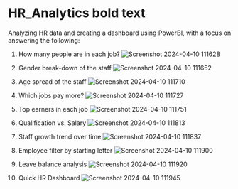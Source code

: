 # HR_Analytics **bold text**


Analyzing HR data and creating a dashboard using PowerBI, with a focus on answering the following:
1. How many people are in each job?
![Screenshot 2024-04-10 111628](https://github.com/aminmgk/HR_Analytics/assets/109310999/bea84382-9de5-481c-a7b2-032c0491902e)

2. Gender break-down of the staff
![Screenshot 2024-04-10 111652](https://github.com/aminmgk/HR_Analytics/assets/109310999/2a178a0e-e802-4bde-b30f-be401bd67129)

3. Age spread of the staff
![Screenshot 2024-04-10 111710](https://github.com/aminmgk/HR_Analytics/assets/109310999/3ded2ad1-2960-4863-9f75-cf5a81d9cdee)

4. Which jobs pay more?
![Screenshot 2024-04-10 111727](https://github.com/aminmgk/HR_Analytics/assets/109310999/9cb00950-6fb3-47e0-aaf0-e281b5527ae1)

5. Top earners in each job
![Screenshot 2024-04-10 111751](https://github.com/aminmgk/HR_Analytics/assets/109310999/e3d0e83c-9114-413d-8ed3-de0498b32e7b)

6. Qualification vs. Salary
![Screenshot 2024-04-10 111813](https://github.com/aminmgk/HR_Analytics/assets/109310999/2f2be802-b732-434b-a2d6-923b89b20ca5)

7. Staff growth trend over time
![Screenshot 2024-04-10 111837](https://github.com/aminmgk/HR_Analytics/assets/109310999/b6af058a-d01e-424f-9618-6db746bacb4d)

8. Employee filter by starting letter
![Screenshot 2024-04-10 111900](https://github.com/aminmgk/HR_Analytics/assets/109310999/e8d7ce50-9d75-4c24-96fa-8af60236bbc3)

9. Leave balance analysis
![Screenshot 2024-04-10 111920](https://github.com/aminmgk/HR_Analytics/assets/109310999/5afd4df5-9212-4920-92e0-de8ee24930c2)

10. Quick HR Dashboard
![Screenshot 2024-04-10 111945](https://github.com/aminmgk/HR_Analytics/assets/109310999/0bb7ae68-9000-4790-80be-4bad1cb8db49)

